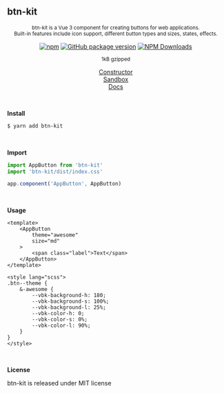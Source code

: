 <br>
<p align="center"><h2>btn-kit</h2></p>

<p align="center"><sup>btn-kit is a Vue 3 component for creating buttons for web applications.<br>Built-in features include icon support, different button types and sizes, states, effects.</sup></p>

<div align="center">

[![npm](https://img.shields.io/npm/v/btn-kit.svg?colorB=brightgreen)](https://www.npmjs.com/package/btn-kit)
[![GitHub package version](https://img.shields.io/github/package-json/v/ux-ui-pro/btn-kit.svg)](https://github.com/ux-ui-pro/btn-kit)
[![NPM Downloads](https://img.shields.io/npm/dm/btn-kit.svg?style=flat)](https://www.npmjs.org/package/btn-kit)

</div>

<p align="center"><sup>1kB gzipped</sup></p>

<p align="center"><a href="https://btn-kit.ux-ui.pro/build">Constructor</a><br>
<a href="https://qpgzlf.csb.app/">Sandbox</a><br>
<a href="https://btn-kit.ux-ui.pro/docs">Docs</a></p>
<br>

**Install**

```bash
$ yarn add btn-kit
```
<br>

**Import**

```javascript
import AppButton from 'btn-kit'
import 'btn-kit/dist/index.css'

app.component('AppButton', AppButton)
```
<br>

**Usage**

```vue
<template>
    <AppButton
        theme="awesome"
        size="md"
    >
        <span class="label">Text</span>
    </AppButton>
</template>

<style lang="scss">
.btn--theme {
    &-awesome {
        --vbk-background-h: 180;
        --vbk-background-s: 100%;
        --vbk-background-l: 25%;
        --vbk-color-h: 0;
        --vbk-color-s: 0%;
        --vbk-color-l: 90%;
    }
}
</style>
```
<br>

**License**

btn-kit is released under MIT license